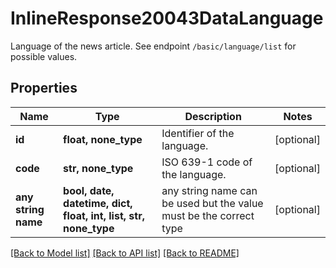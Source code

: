 # InlineResponse20043DataLanguage

Language of the news article. See endpoint `/basic/language/list` for possible values.

## Properties
Name | Type | Description | Notes
------------ | ------------- | ------------- | -------------
**id** | **float, none_type** | Identifier of the language. | [optional] 
**code** | **str, none_type** | ISO 639-1 code of the language. | [optional] 
**any string name** | **bool, date, datetime, dict, float, int, list, str, none_type** | any string name can be used but the value must be the correct type | [optional]

[[Back to Model list]](../README.md#documentation-for-models) [[Back to API list]](../README.md#documentation-for-api-endpoints) [[Back to README]](../README.md)


